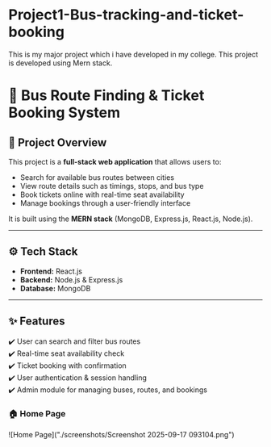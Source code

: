 # Project1-Bus-tracking-and-ticket-booking
This is my major project which i have developed in my college. This project is developed using Mern stack.
# 🚌 Bus Route Finding & Ticket Booking System

## 📌 Project Overview
This project is a **full-stack web application** that allows users to:
- Search for available bus routes between cities  
- View route details such as timings, stops, and bus type  
- Book tickets online with real-time seat availability  
- Manage bookings through a user-friendly interface  

It is built using the **MERN stack** (MongoDB, Express.js, React.js, Node.js).

---

## ⚙️ Tech Stack
- **Frontend:** React.js  
- **Backend:** Node.js & Express.js  
- **Database:** MongoDB  

---

## ✨ Features
✔️ User can search and filter bus routes  
✔️ Real-time seat availability check  
✔️ Ticket booking with confirmation  
✔️ User authentication & session handling  
✔️ Admin module for managing buses, routes, and bookings  

### 🏠 Home Page
![Home Page]("./screenshots/Screenshot 2025-09-17 093104.png")

